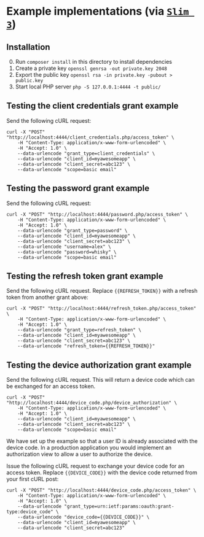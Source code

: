 # Example implementations (via [`Slim 3`](https://github.com/slimphp/Slim/tree/3.x))

## Installation

0. Run `composer install` in this directory to install dependencies
0. Create a private key `openssl genrsa -out private.key 2048`
0. Export the public key `openssl rsa -in private.key -pubout > public.key`
0. Start local PHP server `php -S 127.0.0.1:4444 -t public/`

## Testing the client credentials grant example

Send the following cURL request:

```
curl -X "POST" "http://localhost:4444/client_credentials.php/access_token" \
	-H "Content-Type: application/x-www-form-urlencoded" \
	-H "Accept: 1.0" \
	--data-urlencode "grant_type=client_credentials" \
	--data-urlencode "client_id=myawesomeapp" \
	--data-urlencode "client_secret=abc123" \
	--data-urlencode "scope=basic email"
```

## Testing the password grant example

Send the following cURL request:

```
curl -X "POST" "http://localhost:4444/password.php/access_token" \
	-H "Content-Type: application/x-www-form-urlencoded" \
	-H "Accept: 1.0" \
	--data-urlencode "grant_type=password" \
	--data-urlencode "client_id=myawesomeapp" \
	--data-urlencode "client_secret=abc123" \
	--data-urlencode "username=alex" \
	--data-urlencode "password=whisky" \
	--data-urlencode "scope=basic email"
```

## Testing the refresh token grant example

Send the following cURL request. Replace `{{REFRESH_TOKEN}}` with a refresh token from another grant above:

```
curl -X "POST" "http://localhost:4444/refresh_token.php/access_token" \
	-H "Content-Type: application/x-www-form-urlencoded" \
	-H "Accept: 1.0" \
	--data-urlencode "grant_type=refresh_token" \
	--data-urlencode "client_id=myawesomeapp" \
	--data-urlencode "client_secret=abc123" \
	--data-urlencode "refresh_token={{REFRESH_TOKEN}}"
```

## Testing the device authorization grant example

Send the following cURL request. This will return a device code which can be exchanged for an access token.

```
curl -X "POST" "http://localhost:4444/device_code.php/device_authorization" \
	-H "Content-Type: application/x-www-form-urlencoded" \
	-H "Accept: 1.0" \
	--data-urlencode "client_id=myawesomeapp" \
	--data-urlencode "client_secret=abc123" \
	--data-urlencode "scope=basic email"
```

We have set up the example so that a user ID is already associated with the device code. In a production application you
would implement an authorization view to allow a user to authorize the device.

Issue the following cURL request to exchange your device code for an access token. Replace `{{DEVICE_CODE}}` with the
device code returned from your first cURL post:

```
curl -X "POST" "http://localhost:4444/device_code.php/access_token" \
	-H "Content-Type: application/x-www-form-urlencoded" \
	-H "Accept: 1.0" \
	--data-urlencode "grant_type=urn:ietf:params:oauth:grant-type:device_code" \
	--data-urlencode "device_code={{DEVICE_CODE}}" \
	--data-urlencode "client_id=myawesomeapp" \
	--data-urlencode "client_secret=abc123"
```
